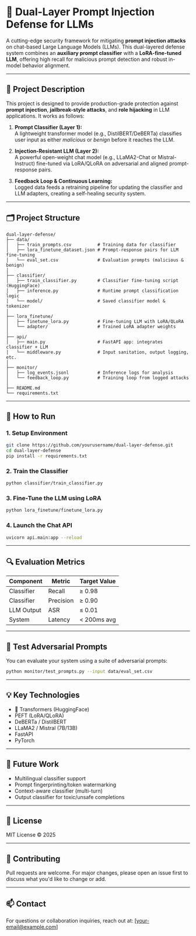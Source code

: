 
# 🔐 Dual-Layer Prompt Injection Defense for LLMs

A cutting-edge security framework for mitigating **prompt injection attacks** on chat-based Large Language Models (LLMs). This dual-layered defense system combines an **auxiliary prompt classifier** with a **LoRA-fine-tuned LLM**, offering high recall for malicious prompt detection and robust in-model behavior alignment.

---

## 🧠 Project Description

This project is designed to provide production-grade protection against **prompt injection**, **jailbreak-style attacks**, and **role hijacking** in LLM applications. It works as follows:

1. **Prompt Classifier (Layer 1):**  
   A lightweight transformer model (e.g., DistilBERT/DeBERTa) classifies user input as either _malicious_ or _benign_ before it reaches the LLM.

2. **Injection-Resistant LLM (Layer 2):**  
   A powerful open-weight chat model (e.g., LLaMA2-Chat or Mistral-Instruct) fine-tuned via LoRA/QLoRA on adversarial and aligned prompt-response pairs.

3. **Feedback Loop & Continuous Learning:**  
   Logged data feeds a retraining pipeline for updating the classifier and LLM adapters, creating a self-healing security system.

---

## 🗂️ Project Structure

```
dual-layer-defense/
├── data/
│   ├── train_prompts.csv          # Training data for classifier
│   ├── lora_finetune_dataset.json # Prompt-response pairs for LLM fine-tuning
│   └── eval_set.csv               # Evaluation prompts (malicious & benign)
│
├── classifier/
│   ├── train_classifier.py        # Classifier fine-tuning script (HuggingFace)
│   ├── inference.py               # Runtime prompt classification logic
│   └── model/                     # Saved classifier model & tokenizer
│
├── lora_finetune/
│   ├── finetune_lora.py           # Fine-tuning LLM with LoRA/QLoRA
│   └── adapter/                   # Trained LoRA adapter weights
│
├── api/
│   ├── main.py                    # FastAPI app: integrates classifier + LLM
│   └── middleware.py              # Input sanitation, output logging, etc.
│
├── monitor/
│   ├── log_events.jsonl           # Inference logs for analysis
│   └── feedback_loop.py           # Training loop from logged attacks
│
├── README.md
└── requirements.txt
```

---

## 🚀 How to Run

### 1. Setup Environment

```bash
git clone https://github.com/yourusername/dual-layer-defense.git
cd dual-layer-defense
pip install -r requirements.txt
```

### 2. Train the Classifier

```bash
python classifier/train_classifier.py
```

### 3. Fine-Tune the LLM using LoRA

```bash
python lora_finetune/finetune_lora.py
```

### 4. Launch the Chat API

```bash
uvicorn api.main:app --reload
```

---

## 🔍 Evaluation Metrics

| Component   | Metric     | Target Value |
|-------------|------------|---------------|
| Classifier  | Recall     | ≥ 0.98        |
| Classifier  | Precision  | ≥ 0.90        |
| LLM Output  | ASR        | ≤ 0.01        |
| System      | Latency    | < 200ms avg   |

---

## 🧪 Test Adversarial Prompts

You can evaluate your system using a suite of adversarial prompts:

```bash
python monitor/test_prompts.py --input data/eval_set.csv
```

---

## 💡 Key Technologies

- 🤗 Transformers (HuggingFace)
- PEFT (LoRA/QLoRA)
- DeBERTa / DistilBERT
- LLaMA2 / Mistral (7B/13B)
- FastAPI
- PyTorch

---

## 📌 Future Work

- Multilingual classifier support
- Prompt fingerprinting/token watermarking
- Context-aware classifier (multi-turn)
- Output classifier for toxic/unsafe completions

---

## 📜 License

MIT License © 2025

---

## 🤝 Contributing

Pull requests are welcome. For major changes, please open an issue first to discuss what you'd like to change or add.

---

## 📫 Contact

For questions or collaboration inquiries, reach out at: [your-email@example.com]
